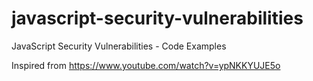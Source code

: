 # javascript-security-vulnerabilities
JavaScript Security Vulnerabilities - Code Examples


Inspired from https://www.youtube.com/watch?v=ypNKKYUJE5o
